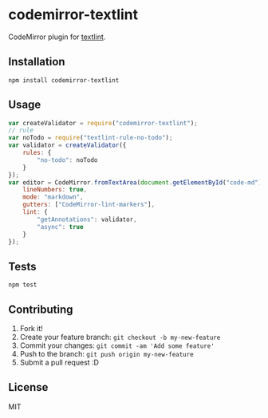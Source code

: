 # codemirror-textlint

CodeMirror plugin for [textlint](https://github.com/textlint/textlint "textlint").

## Installation

    npm install codemirror-textlint

## Usage

```js
var createValidator = require("codemirror-textlint");
// rule
var noTodo = require("textlint-rule-no-todo");
var validator = createValidator({
    rules: {
        "no-todo": noTodo
    }
});
var editor = CodeMirror.fromTextArea(document.getElementById("code-md"), {
    lineNumbers: true,
    mode: "markdown",
    gutters: ["CodeMirror-lint-markers"],
    lint: {
        "getAnnotations": validator,
        "async": true
    }
});

```

## Tests

    npm test

## Contributing

1. Fork it!
2. Create your feature branch: `git checkout -b my-new-feature`
3. Commit your changes: `git commit -am 'Add some feature'`
4. Push to the branch: `git push origin my-new-feature`
5. Submit a pull request :D

## License

MIT